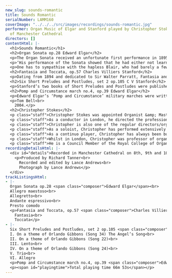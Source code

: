 ```yaml
---
new_slug: sounds-romantic
title: Sounds Romantic
serialNumber: LAMM160
coverImage: "../../../src/images/recordings/sounds-romantic.jpg"
performer: Organ Music of Elgar and Stanford played by Christopher Stokes on the organ
  of Manchester Cathedral
directors: []
contentHtml: |-
  <h1>Sounds Romantic</h1>
  <h2>Organ Sonata op.28 Edward Elgar</h2>
  <p>The Organ Sonata received an unfortunate first performance in 1895, at the hands of Hugh Blair. In writing about the work, Keith John quotes an account by the Headmistress of a school at which Elgar taught:</p>
  <p>‘His performance of the Sonata showed that he had either not learned it or else had celebrated the event unwisely, for he made a terrible mess of poor Elgar’s work. I was present at this débacle and commiserated with the Genius. But with a splendid flash of loyalty he refused to blame the murderer who, he said, had not had time thoroughly to study the victim.’</p>
  <p>One has to sympathise with the hapless Blair, who had barely a few days to conquer Elgar’s demanding score! Subsequent performances, both from organists and in its orchestrated form, have confirmed Elgar’s Sonata to be one of the greatest works of its kind. From a bold opening movement, through a lighter Intermezzo and deeply felt Adagio the listener is treated to a range of colours and emotions from organ and organist. A sonata-form final movement closes the work in imposing fashion. Throughout one can see why, half a century after its composition, Gordon Jacob was inspired to orchestrate Elgar’s most substantial contribution to the organ repertoire.</p>
  <h2>Fantasia and Toccata, op.57 Charles Villiers Stanford</h2>
  <p>Dating from 1894 and dedicated to Sir Walter Parratt, Fantasia and Toccata is one of a handful of very fine larger-scale organ pieces by Stanford. The Fantasia juxtaposes rhapsodic and arresting writing with gentler moments, which ultimately win the struggle as the piece dies away. The relaxed conclusion of the Fantasia is quickly forgotten, however, as the Toccata begins with a pedal solo which announces the beginning of an inexorable build up, through much free contrapuntal writing, to a Maestoso conclusion.</p>
  <h2>Six Short Preludes and Postludes, set 2 op.105 C V Stanford</h2>
  <p>Stanford’s two books of Short Preludes and Postludes were published in 1907 and 1908. The first two pieces in the second set use themes by Orlando Gibbons as thematic material, the flowing andante tranquillo feel of the first contrasting with the loud, homophonic allegro of the second. The third is a gentle lento whilst the forth and fifth perhaps reveal Stanford’s interest in Bach. The former is a setting of another Gibbons’ melody that puts the theme in the pedals beneath duo writing for the manuals. The latter is a strict trio. The sixth piece, the popular Postlude in d minor is more extended than the other pieces and provides a fitting close to the set.</p>
  <h2>Pomp and Circumstance march no.4, op.39 Edward Elgar</h2>
  <p>Edward Elgar’s ‘Pomp and Circumstance’ military marches were written over a number of years. The first, containing the evergreen ‘Land of Hope and Glory’ theme (whose added words, incidentally, Elgar attempted to alter upon the outbreak of war in 1914) was published in 1901. The next two, and the fifth, are less popular, whilst the forth is undoubtedly the best known besides the first one. It was premiered by Henry Wood at the Queen’s Hall in 1907, and is presented here in a highly effective (and rather fun, it must be said!) organ transcription.</p>
  <p>Tom Bell<br>
    2004.</p>
  <h2>Christopher Stokes</h2>
  <p class="staff">Christopher Stokes was appointed Organist &amp; Master of the Choristers of Manchester Cathedral in 1996, having previously been appointed Organist of the Cathedral in 1992. Prior to that he worked in London, having held posts in two of London’s leading churches: as Organist &amp; Master of Music at St. Martin-in-the-Fields in Trafalgar Square and Director of Music at St. Margaret’s, Westminster Abbey.</p>
  <p class="staff">As a conductor in London, he directed the professional choirs for services at St. Martin's and St. Margaret’s at which royalty and ‘famous names’ from politics and the stage were often present. He also founded The Baroque Soloists of St Martin-in-the-Fields, (a group of leading baroque players and singers London). In Manchester he directs the Cathedral Choir, which, in addition to the essential Opus Dei, sings for regular television and radio broadcasts and has recorded a number of CDs. He also conducts the Cathedral Cantata Choir, which performs with the Manchester Camerata, and the Northern Chamber Orchestra.</p>
  <p class="staff">Christopher is also one of the regular directors/organists for Daily Service on BBC Radio 4. He directed the music for the 2001 live transmission of the Ascension Day service on Radio 4, conducting the Academy of St. Martin in the Fields and the Daily Service Singers. He again directed the service in 2002 with His Majesties Sagbutts and Cornetts.</p>
  <p class="staff">As a soloist, Christopher has performed extensively both in the UK and abroad. In 1997 he was the first to record on the Marcussen organ in Manchester’s new Bridgewater Hall with the BBC Philharmonic Orchestra. In February 1999 he played Elgar’s Organ Sonata in G there as part of the ‘Concert Plus’ series for the BBC. Since then, he has given two further recitals in the Hall. He has appeared as concerto soloist with numerous orchestras including the Manchester Camerata, the Northern Chamber Orchestra and the Orchestra of the Golden Age.</p>
  <p class="staff">As a continuo player, Christopher has always been busy. He has performed, toured, broadcast and recorded CDs with most of Britain's leading orchestras including the Hanover Band; the London Mozart Players; the London Symphony Orchestra; the London Bach Orchestra; the BBC Philharmonic Orchestra; the Hallé Orchestra and the Northern Chamber Orchestra. He has also performed and recorded with the Salzburg Bach-Chor and the MDR Radio Choir. He has a great many television and radio broadcasts to his credit.</p>
  <p class="staff">Whilst in London, Christopher was professor of organ at Trinity College of Music from 1976-1992, where he also studied from 1972-1976. He was invited to become Head of Organ Studies at Chetham’s School of Music in 1994.</p>
  <p class="staff">He is a Council Member of the Royal College of Organists and serves on its Education &amp; Events Group. He was also the Artistic Director of the Royal College of Organists’ Performer of the Year 2000 competition.</p>
recordingDetailsHtml: |-
  <div id="details">Recorded in Manchester Cathedral on 8th, 9th and 10th May 2003 by kind permission of the Dean and Chapter.
    <p>Produced by Richard Tanner<br>
      Recorded and edited by Lance Andrews<br>
      Photograph by Lance Andrews</p>
  </div>
trackListingsHtml:
- |-
  Organ Sonata op.28 <span class="composer">Edward Elgar</span><br>
  Allegro maestoso<br>
  Allegretto<br>
  Andante espressivo<br>
  Presto comodo
  <p>Fantasia and Toccata, op.57 <span class="composer">Charles Villiers Stanford</span><br>
    Fantasia<br>
    Toccata</p>
- |-
  Six Short Preludes and Postludes, set 2 op.105 <span class="composer">C V Stanford</span><br>
  I. On a theme of Orlando Gibbons (Song 34) The Angel’s Song<br>
  II. On a theme of Orlando Gibbons (Song 22)<br>
  III. Lento<br>
  IV. On a theme of Orlando Gibbons (Song 24)<br>
  V. Trio<br>
  VI. Allegro
  <p>Pomp and Circumstance march no.4, op.39 <span class="composer">Edward Elgar</span></p>
  <p><span id="playingtime">Total playing time 66m 53s</span></p>
---
```


